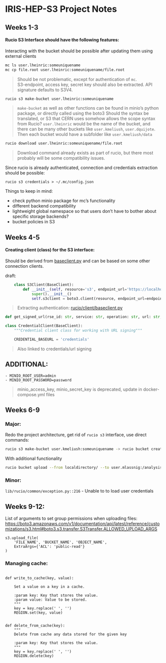 # IRIS-HEP-S3 Project Notes

## Weeks 1-3

#### Rucio S3 Interface should have the following features:</br>
Interacting with the bucket should be possible after updating them using external clients
```bash
mc ls user.lheinric:someuniquename 
mc cp file.root user.lheinric:someuniquename/file.root
```
> Should be not problematic, except for authentication of `mc`. </br>
 S3-endpoint, access key, secret key should also be extracted. API signature defaults to S3V4.

```bash
rucio s3 make-bucket user.lheinric:someuniquename
```
>`make-bucket` as well as other functions can be found in minio’s python package, or directly called using the boto3
Should the syntax be translated, or S3 that CERN uses somehow allows the scope syntax from Rucio?
`user.lheinric` would be the name of the bucket, and there can be many other buckets like `user.kmeliush`, `user.dquijote`. Then each bucket would have a subfolder like `user.kmeliush/data`


```bash
rucio download user.lheinric:someuniquename/file.root
```
>Download command already exists as part of rucio, but there most probably will be some compatibility issues.

Since rucio is already authenticated, connection and credentials extraction should be possible:
```
rucio s3 credentials > ~/.mc/config.json
```


Things to keep in mind:
* check python minio package for mc’s functionality
* different backend compatibility 
* lightweight global namespace so that users don’t have to bother about specific storage backends?
* bucket policies in S3



## Weeks 4-5

#### Creating client (class) for the S3 interface:

Should be derived from [baseclient.py](https://github.com/rucio/rucio/blob/master/lib/rucio/client/baseclient.py) and can be based on some other connection clients. </br>

draft:
```python
    class S3Client(BaseClient):
        def __init__(self, resource='s3', endpoint_url='https://localhost:9000', key_id='admin', secret_key='password', config=Config(signature_version='s3v4'), region="?"):
            super().__init__()
            self.s3client = boto3.client(resource, endpoint_url=endpoint_url, aws_access_key_id=key_id, aws_secret_access_key=secret_key, config=config, region_name=region)

```



> Extracting authentication: [rucio/client/baseclient.py](https://github.com/rucio/rucio/blob/7ccac3dcf98af3ccd383478c52c3e7fca2752527/lib/rucio/client/baseclient.py#L73)

```python
def get_signed_url(rse_id: str, service: str, operation: str, url: str, lifetime=600) -> str:
```
```python
class CredentialClient(BaseClient):
	"""Credential client class for working with URL signing"""

	CREDENTIAL_BASEURL = 'credentials'
```
>Also linked to credentials/url signing

ADDITIONAL:
- 
  	- MINIO_ROOT_USER=admin
  	- MINIO_ROOT_PASSWORD=password
>minio_access_key, minio_secret_key is deprecated, update in docker-compose.yml files


## Weeks 6-9


### Major: 
Redo the project architecture, get rid of `rucio s3` interface, use direct commands:

```sh
rucio s3 make-bucket user.kmeliush:someuniquename -> rucio bucket create user.mlassnig:/analysis1/temp/
```

With additional functionality
```sh
rucio bucket upload --from localdirectory/ --to user.mlassnig:/analysis1/temp/
```

### Minor:

```lib/rucio/common/exception.py::216``` - Unable to to load user credentials 



## Weeks 9-12:
List of arguments to set group permissions when uploading files:
https://boto3.amazonaws.com/v1/documentation/api/latest/reference/customizations/s3.html#boto3.s3.transfer.S3Transfer.ALLOWED_UPLOAD_ARGS


```
s3.upload_file(
    'FILE_NAME', 'BUCKET_NAME', 'OBJECT_NAME',
    ExtraArgs={'ACL': 'public-read'}
)
```

### Managing cache:
```

def write_to_cache(key, value):
    
    Set a value on a key in a cache.

    :param key: Key that stores the value.
    :param value: Value to be stored.
    """
    key = key.replace(' ', '')
    REGION.set(key, value)


def delete_from_cache(key):
    """
    Delete from cache any data stored for the given key

    :param key: Key that stores the value.
    """
    key = key.replace(' ', '')
    REGION.delete(key)

```
